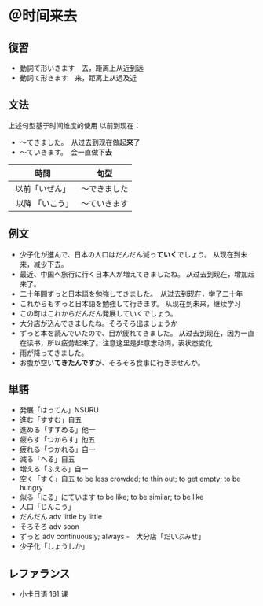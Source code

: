 # ＠时间来去

## 復習

- 動詞て形いきます　去，距离上从近到远
- 動詞て形きます　来，距离上从远及近

## 文法

上述句型基于时间维度的使用
以前到现在：

- 〜てきました。　从过去到现在做起**来**了
- 〜ていきます。　会一直做下**去**

| 時間 | 句型 |
|:-----:|:-----:|
| 以前「いぜん」 | 〜できました |
| 以降 「いこう」　| 〜ていきます |

## 例文

- 少子化が進んで、日本の人口はだんだん減っ**ていく**でしょう。 从现在到未来，减少下去。
- 最近、中国へ旅行に行く日本人が増えてきましたね。 从过去到现在，增加起来了。
- 二十年間ずっと日本語を勉強してきました。　从过去到现在，学了二十年
- これからもずっと日本語を勉強して行きます。 从现在到未来，继续学习
- この町はこれからだんだん発展していくでしょう。
- 大分店が込んできましたね。そろそろ出ましょうか
- ずっと本を読んでいたので、目が疲れてきました。 从过去到现在，因为一直在读书，所以疲劳起来了。注意这里是非意志动词，表状态变化
- 雨が降ってきました。
- お腹が空い**てきたんです**が、そろそろ食事に行きませんか。

## 単語

- 発展「はってん」NSURU
- 進む「すすむ」自五
- 進める「すすめる」他一
- 疲らす「つからす」他五
- 疲れる「つかれる」自一
- 減る「へる」自五
- 増える「ふえる」自一
- 空く「すく」自五 to be less crowded; to thin out; to get empty; to be hungry
- 似る「にる」にています to be like; to be similar; to be like
- 人口「じんこう」
- だんだん adv little by little
- そろそろ adv soon
- ずっと adv continuously; always
-　大分店「だいぶみせ」
- 少子化「しょうしか」

## レファランス

- 小卡日语 161 课
